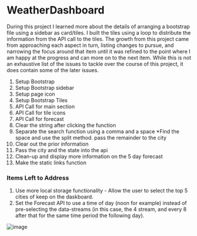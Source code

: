 # WeatherDashboard

During this project I learned more about the details of arranging a bootstrap file using a sidebar as card/tiles. I built the tiles using a loop to distribute the information from the API call to the tiles. The growth from this project came from approaching each aspect in turn, listing changes to pursue, and narrowing the focus around that item until it was refined to the point where I am happy at the progress and can more on to the next item. While this is not an exhaustive list of the issues to tackle over the course of this project, it does contain some of the later issues. 

1. Setup Bootstrap
2. Setup Bootstrap sidebar
3. Setup page icon
4. Setup Bootstrap Tiles
5. API Call for main section
6. API Call for tile icons
7. API Call for forecast
8. Clear the string after clicking the function
9. Separate the search function using a comma and a space
  *Find the space and use the split method. pass the remainder to the city
10. Clear out the prior information
11. Pass the city and the state into the api
12. Clean-up and display more information on the 5 day forecast
13. Make the static links function 
 
### Items Left to Address
1. Use more local storage functionality - Allow the user to select the top 5 cities of keep on the daskboard.
2. Set the Forecast API to use a time of day (noon for example) instead of pre-selecting the data-streams (in this case, the 4 stream, and every 8 after that for the same time period the following day). 

![image](https://user-images.githubusercontent.com/78341753/130368531-bd2c18f3-bf66-4a6a-9ff2-f5d80b0001a9.png)
